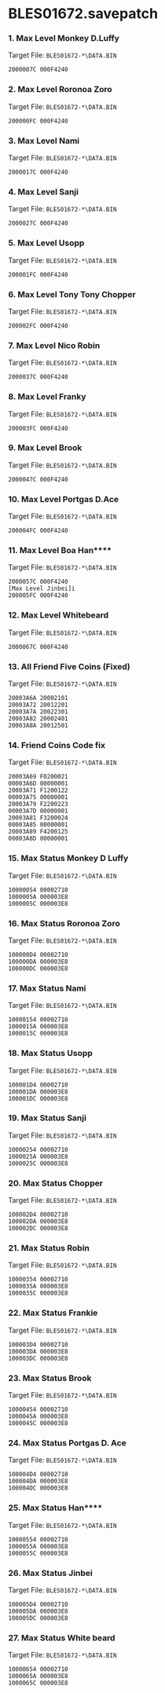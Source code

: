 # BLES01672.savepatch

### 1. Max Level Monkey D.Luffy

Target File: `BLES01672-*\DATA.BIN`

```
2000007C 000F4240
```

### 2. Max Level Roronoa Zoro

Target File: `BLES01672-*\DATA.BIN`

```
200000FC 000F4240
```

### 3. Max Level Nami

Target File: `BLES01672-*\DATA.BIN`

```
2000017C 000F4240
```

### 4. Max Level Sanji

Target File: `BLES01672-*\DATA.BIN`

```
2000027C 000F4240
```

### 5. Max Level Usopp

Target File: `BLES01672-*\DATA.BIN`

```
200001FC 000F4240
```

### 6. Max Level Tony Tony Chopper

Target File: `BLES01672-*\DATA.BIN`

```
200002FC 000F4240
```

### 7. Max Level Nico Robin

Target File: `BLES01672-*\DATA.BIN`

```
2000037C 000F4240
```

### 8. Max Level Franky

Target File: `BLES01672-*\DATA.BIN`

```
200003FC 000F4240
```

### 9. Max Level Brook

Target File: `BLES01672-*\DATA.BIN`

```
2000047C 000F4240
```

### 10. Max Level Portgas D.Ace

Target File: `BLES01672-*\DATA.BIN`

```
200004FC 000F4240
```

### 11. Max Level Boa Han****

Target File: `BLES01672-*\DATA.BIN`

```
2000057C 000F4240
[Max Level Jinbei]i
200005FC 000F4240
```

### 12. Max Level Whitebeard 

Target File: `BLES01672-*\DATA.BIN`

```
2000067C 000F4240
```

### 13. All Friend Five Coins (Fixed)

Target File: `BLES01672-*\DATA.BIN`

```
20003A6A 20002101
20003A72 20012201
20003A7A 20022301
20003A82 20002401
20003A8A 20012501
```

### 14. Friend Coins Code fix

Target File: `BLES01672-*\DATA.BIN`

```
20003A69 F0200021
00003A6D 00000001
20003A71 F1200122
00003A75 00000001
20003A79 F2200223
00003A7D 00000001
20003A81 F3200024
00003A85 00000001
20003A89 F4200125
00003A8D 00000001
```

### 15. Max Status Monkey D Luffy

Target File: `BLES01672-*\DATA.BIN`

```
10000054 00002710
1000005A 000003E8
1000005C 000003E8
```

### 16. Max Status Roronoa Zoro 

Target File: `BLES01672-*\DATA.BIN`

```
100000D4 00002710
100000DA 000003E8
100000DC 000003E8
```

### 17. Max Status Nami

Target File: `BLES01672-*\DATA.BIN`

```
10000154 00002710
1000015A 000003E8
1000015C 000003E8
```

### 18. Max Status Usopp

Target File: `BLES01672-*\DATA.BIN`

```
100001D4 00002710
100001DA 000003E8
100001DC 000003E8
```

### 19. Max Status Sanji

Target File: `BLES01672-*\DATA.BIN`

```
10000254 00002710
1000025A 000003E8
1000025C 000003E8
```

### 20. Max Status Chopper

Target File: `BLES01672-*\DATA.BIN`

```
100002D4 00002710
100002DA 000003E8
100002DC 000003E8
```

### 21. Max Status Robin

Target File: `BLES01672-*\DATA.BIN`

```
10000354 00002710
1000035A 000003E8
1000035C 000003E8
```

### 22. Max Status Frankie

Target File: `BLES01672-*\DATA.BIN`

```
100003D4 00002710
100003DA 000003E8
100003DC 000003E8
```

### 23. Max Status Brook

Target File: `BLES01672-*\DATA.BIN`

```
10000454 00002710
1000045A 000003E8
1000045C 000003E8
```

### 24. Max Status Portgas D. Ace

Target File: `BLES01672-*\DATA.BIN`

```
100004D4 00002710
100004DA 000003E8
100004DC 000003E8
```

### 25. Max Status Han****

Target File: `BLES01672-*\DATA.BIN`

```
10000554 00002710
1000055A 000003E8
1000055C 000003E8
```

### 26. Max Status Jinbei

Target File: `BLES01672-*\DATA.BIN`

```
100005D4 00002710
100005DA 000003E8
100005DC 000003E8
```

### 27. Max Status White beard

Target File: `BLES01672-*\DATA.BIN`

```
10000654 00002710
1000065A 000003E8
1000065C 000003E8
```

